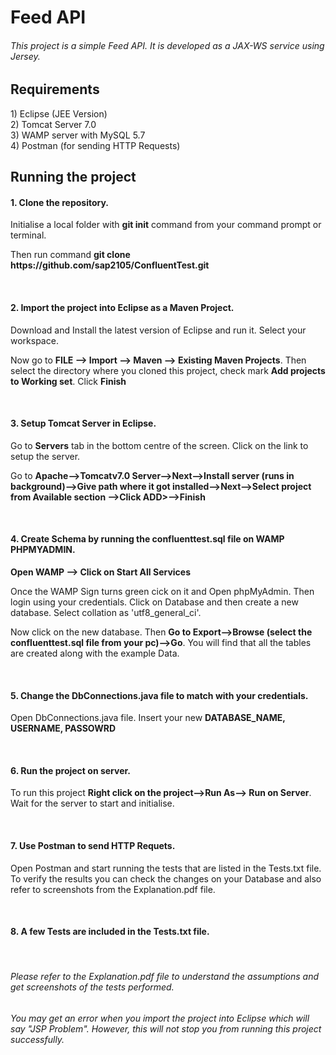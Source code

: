 # Feed API

<h6> This project is a simple Feed API. It is developed as a JAX-WS service using Jersey.</h6>

<h2>Requirements</h2>
1) Eclipse (JEE Version)</br>
2) Tomcat Server 7.0</br>
3) WAMP server with MySQL 5.7</br>
4) Postman (for sending HTTP Requests)</br>

<h2>Running the project</h2>
<h4>1. Clone the repository.</h4>
<p>Initialise a local folder with <b>git init</b> command from your command prompt or terminal.</p>
<p> Then run command <b>git clone https://github.com/sap2105/ConfluentTest.git </b></p></br>
<h4>2. Import the project into Eclipse as a Maven Project.</h4>
<p>Download and Install the latest version of Eclipse and run it. Select your workspace.</p>
<p>Now go to <b>FILE --> Import --> Maven --> Existing Maven Projects</b>. Then select the directory where you cloned this project, check mark <b>Add projects to Working set</b>. Click <b>Finish</b></p></br>
<h4>3. Setup Tomcat Server in Eclipse.</h4>
<p>Go to <b>Servers</b> tab in the bottom centre of the screen. Click on the link to setup the server.</p>
<p>Go to <b>Apache-->Tomcatv7.0 Server-->Next-->Install server (runs in background)-->Give path where it got installed-->Next-->Select project from Available section -->Click ADD>-->Finish</b></p></br>
<h4>4. Create Schema by running the confluenttest.sql file on WAMP PHPMYADMIN.</h4>
<p><b>Open WAMP --> Click on Start All Services</b></p>
<p>Once the WAMP Sign turns green cick on it and Open phpMyAdmin. Then login using your credentials. Click on Database and then create a new database. Select collation as 'utf8_general_ci'.</p>
<p>Now click on the new database. Then <b>Go to Export-->Browse (select the confluenttest.sql file from your pc)-->Go</b>. You will find that all the tables are created along with the example Data.</p></br>
<h4>5. Change the DbConnections.java file to match with your credentials.</h4>
<p>Open DbConnections.java file. Insert your new <b>DATABASE_NAME, USERNAME, PASSOWRD</b></p></br>
<h4>6. Run the project on server.</h4>
<p>To run this project <b>Right click on the project-->Run As--> Run on Server</b>. Wait for the server to start and initialise.</p></br>
<h4>7. Use Postman to send HTTP Requets.</h4>
<p>Open Postman and start running the tests that are listed in the Tests.txt file. To verify the results you can check the changes on your Database and also refer to screenshots from the Explanation.pdf file.</p></br>
<h4>8. A few Tests are included in the Tests.txt file.</h4></br>

<h6>Please refer to the Explanation.pdf file to understand the assumptions and get screenshots of the tests performed.</h6>
<h6>You may get an error when you import the project into Eclipse which will say "JSP Problem". However, this will not stop you from running this project successfully.</h6>
